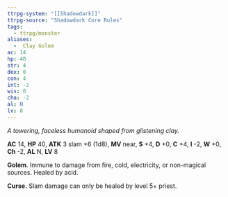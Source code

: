 ```yaml
---
ttrpg-system: "[[Shadowdark]]"
ttrpg-source: "Shadowdark Core Rules"
tags:
  - ttrpg/monster
aliases:
  -  Clay Golem
ac: 14
hp: 40
str: 4
dex: 0
con: 4
int: -2
wis: 0
cha: -2
al: N
lv: 8
---
```


_A towering, faceless humanoid shaped from glistening clay._

**AC** 14, **HP** 40, **ATK** 3 slam +6 (1d8), **MV** near, **S** +4, **D** +0, **C** +4, **I** -2, **W** +0, **Ch** -2, **AL** N, **LV** 8

**Golem**. Immune to damage from fire, cold, electricity, or non-magical sources. Healed by acid. 

**Curse.** Slam damage can only be healed by level 5+ priest.

